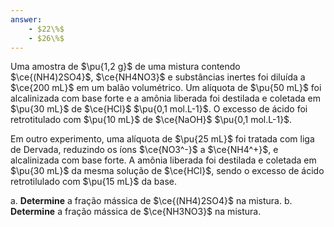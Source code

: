 ```yaml
---
answer:
    - $22\%$
    - $26\%$
---
```


Uma amostra de $\pu{1,2 g}$ de uma mistura contendo $\ce{(NH4)2SO4}$, $\ce{NH4NO3}$ e substâncias inertes foi diluída a $\ce{200 mL}$ em um balão volumétrico. Um alíquota de $\pu{50 mL}$ foi alcalinizada com base forte e a amônia liberada foi destilada e coletada em $\pu{30 mL}$ de $\ce{HCl}$ $\pu{0,1 mol.L-1}$. O excesso de ácido foi retrotitulado com $\pu{10 mL}$ de $\ce{NaOH}$ $\pu{0,1 mol.L-1}$.

Em outro experimento, uma alíquota de $\pu{25 mL}$ foi tratada com liga de Dervada, reduzindo os íons $\ce{NO3^-}$ a $\ce{NH4^+}$, e alcalinizada com base forte. A amônia liberada foi destilada e coletada em $\pu{30 mL}$ da mesma solução de $\ce{HCl}$, sendo o excesso de ácido retrotilulado com $\pu{15 mL}$ da base.

a. **Determine** a fração mássica de $\ce{(NH4)2SO4}$ na mistura.
b. **Determine** a fração mássica de $\ce{NH3NO3}$ na mistura.
